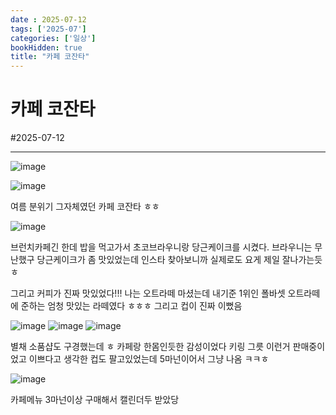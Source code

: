 ```yaml
---
date : 2025-07-12
tags: ['2025-07']
categories: ['일상']
bookHidden: true
title: "카페 코잔타"
---
```


# 카페 코잔타

#2025-07-12

---

![image](https://github.com/user-attachments/assets/90ecb7b6-a85b-4c90-96bc-f1132785686d)

![image](https://github.com/user-attachments/assets/b6f08533-56ed-407d-8718-d8d9895eacc2)

여름 분위기 그자체였던 카페 코잔타 ㅎㅎ


![image](https://github.com/user-attachments/assets/fb5e668e-2b10-4690-bf6c-62a96e2cd8f5)

브런치카페긴 한데 밥을 먹고가서 초코브라우니랑 당근케이크를 시켰다. 브라우니는 무난했구 당근케이크가 좀 맛있었는데 인스타 찾아보니까 실제로도 요게 제일 잘나가는듯 ㅎ

그리고 커피가 진짜 맛있었다!!! 나는 오트라떼 마셨는데 내기준 1위인 폴바셋 오트라떼에 준하는 엄청 맛있는 라떼였다 ㅎㅎㅎ 그리고 컵이 진짜 이뻤음

![image](https://github.com/user-attachments/assets/581a138b-05d8-4cc0-b668-4aeb76fe2440)
![image](https://github.com/user-attachments/assets/c55d000a-6ef2-494a-94a6-753c058318f0)
![image](https://github.com/user-attachments/assets/5885e56b-427b-4ddd-b854-a9e4d5b1a764)

별채 소품샵도 구경했는데 ㅎ 카페랑 한몸인듯한 감성이었다 키링 그릇 이런거 판매중이었고 이쁘다고 생각한 컵도 팔고있었는데 5마넌이어서 그냥 나옴 ㅋㅋㅎ

![image](https://github.com/user-attachments/assets/4e6e0e69-5c9a-4315-af5b-7bccf46f1f54)

카페메뉴 3마넌이상 구매해서 캘린더두 받았당 

#
